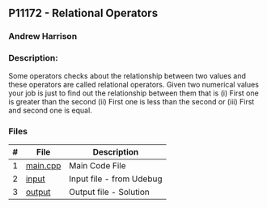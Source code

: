 ## P11172 - Relational Operators
### Andrew Harrison
### Description:

Some operators checks about the relationship between two values and these operators are called relational
operators. Given two numerical values your job is just to find out the relationship between them that is
(i) First one is greater than the second (ii) First one is less than the second or (iii) First and
second one is equal.

### Files

|   #   | File                       | Description                                                |
| :---: | -------------------------- | ---------------------------------------------------------- |
|   1   | [main.cpp](./Main.cpp)     | Main Code File                                             |
|   2   | [input](./input.txt)       | Input file - from Udebug                                   |
|   3   | [output](./output.txt)     | Output file - Solution                                     |

